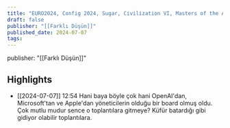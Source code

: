 ```yaml
---
title: "EURO2024, Config 2024, Sugar, Civilization VI, Masters of the Air"
draft: false
publisher: "[[Farklı Düşün]]"
published_date: 2024-07-07
tags:
---
```

publisher: "[[Farklı Düşün]]"


## Highlights
* [[2024-07-07]] 12:54  Hani baya böyle çok hani OpenAI'dan, Microsoft'tan ve Apple'dan yöneticilerin olduğu bir board olmuş oldu. Çok mutlu mudur sence o toplantılara gitmeye? Küfür batardığı gibi gidiyor olabilir toplantılara.

